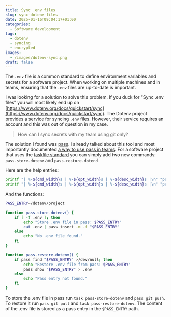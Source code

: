 ```yaml
---
title: Sync .env files
slug: sync-dotenv-files
date: 2025-01-16T09:04:17+01:00
categories:
  - Software development
tags:
  - dotenv
  - syncing
  - encrypted
images:
  - /images/dotenv-sync.png
draft: false
---
```

The `.env` file is a common standard to define environment variables and secrets for a software project. When working on multiple machines and in teams, ensuring that the `.env` files are up-to-date is important.

I was looking for a solution to solve this problem. If you duck for "Sync .env files" you will most likely end up on [https://www.dotenv.org/docs/quickstart/sync](https://www.dotenv.org/docs/quickstart/sync). The Dotenv project provides a service for syncing `.env` files. However, their service requires an account and this was out of question in my case.

> How can I sync secrets with my team using git only?

<!--more-->

The solution I found was [pass](https://www.passwordstore.org/). I already talked about this tool and most importantly documented [a way to use pass in teams](https://janikvonrotz.ch/2018/04/03/using-pass-in-teams/). For a software project that uses the [taskfile standard](https://taskfile.build/) you can simply add two new commands: `pass-store-dotenv` and `pass-restore-dotend`

Here are the help entries:

```bash
printf "| %-${cmd_width}s | %-${opt_width}s | %-${desc_width}s |\n" "pass-store-dotenv" "" "Store content of .env in pass entry."
printf "| %-${cmd_width}s | %-${opt_width}s | %-${desc_width}s |\n" "pass-restore-dotenv" "" "Restore content of .env from pass entry."
```

And the functions:

```bash
PASS_ENTRY=/dotenv/project

function pass-store-dotenv() {
    if [ -f .env ]; then
        echo "Store .env file in pass: $PASS_ENTRY"
        cat .env | pass insert -m -f "$PASS_ENTRY"
    else
        echo "No .env file found."
    fi
}

function pass-restore-dotenv() {
    if pass find "$PASS_ENTRY" >/dev/null; then
        echo "Restore .env file from pass: $PASS_ENTRY"
        pass show "$PASS_ENTRY" > .env
    else
        echo "Pass entry not found."
    fi
}
```

To store the .env file in pass run `task pass-store-dotenv` and `pass git push`. To restore it run `pass git pull` and `task pass-restore-dotenv`. The content of the .env file is stored as a pass entry in the `$PASS_ENTRY` path.